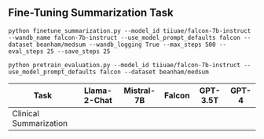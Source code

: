 ## Fine-Tuning Summarization Task

```
python finetune_summarization.py --model_id tiiuae/falcon-7b-instruct --wandb_name falcon-7b-instruct --use_model_prompt_defaults falcon --dataset beanham/medsum --wandb_logging True --max_steps 500 --eval_steps 25 --save_steps 25
```

```
python pretrain_evaluation.py --model_id tiiuae/falcon-7b-instruct --use_model_prompt_defaults falcon --dataset beanham/medsum
```

| Task                   | Llama-2-Chat | Mistral-7B | Falcon | GPT-3.5T | GPT-4 |
| ---------------------- | ------------ | ---------- | ------ | -------- | ----- |
| Clinical Summarization |              |            |        |          |       |
